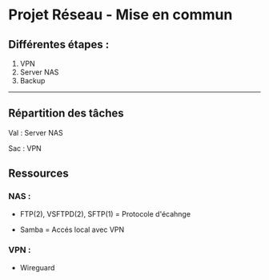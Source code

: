 # Projet Réseau - Mise en commun

## Différentes étapes :

1. VPN 
2. Server NAS
3. Backup

---

## Répartition des tâches

Val : Server NAS

Sac : VPN

## Ressources

### NAS : 
* FTP(2), VSFTPD(2), SFTP(1) = Protocole d'écahnge

* Samba = Accés local avec VPN

### VPN :
* Wireguard
